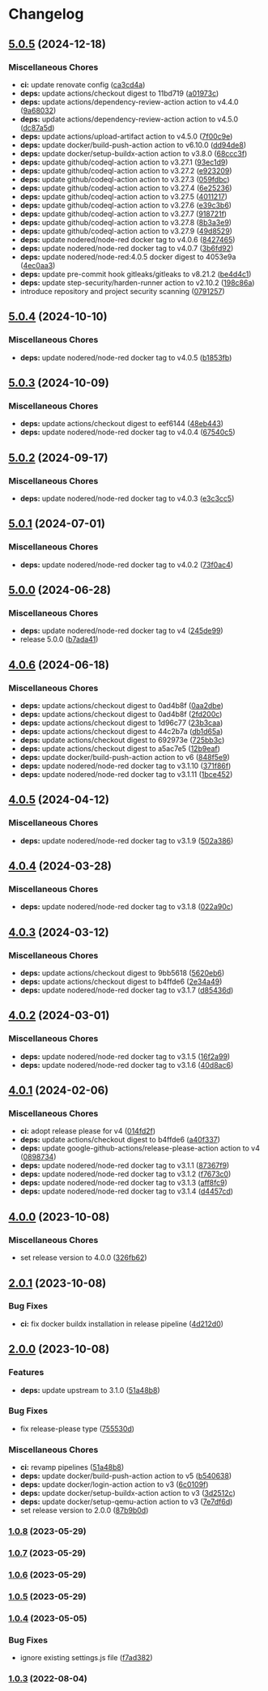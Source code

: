 # Changelog


## [5.0.5](https://github.com/muhlba91/node-red-container/compare/v5.0.4...v5.0.5) (2024-12-18)


### Miscellaneous Chores

* **ci:** update renovate config ([ca3cd4a](https://github.com/muhlba91/node-red-container/commit/ca3cd4a42f5b06cc58eb2d03e995cbfb0c8448d7))
* **deps:** update actions/checkout digest to 11bd719 ([a01973c](https://github.com/muhlba91/node-red-container/commit/a01973c8c59e41abebcd16d9626b51ff564220b5))
* **deps:** update actions/dependency-review-action action to v4.4.0 ([9a68032](https://github.com/muhlba91/node-red-container/commit/9a6803200ff25900b11acdef6f6619c46743ad45))
* **deps:** update actions/dependency-review-action action to v4.5.0 ([dc87a5d](https://github.com/muhlba91/node-red-container/commit/dc87a5d6f8fa5e0ba9189a6c521945f28488aead))
* **deps:** update actions/upload-artifact action to v4.5.0 ([7f00c9e](https://github.com/muhlba91/node-red-container/commit/7f00c9e4edadeb5c69b974a6802a610883f1f7c8))
* **deps:** update docker/build-push-action action to v6.10.0 ([dd94de8](https://github.com/muhlba91/node-red-container/commit/dd94de8911813a94e6ffa35166fb0556814c8ec3))
* **deps:** update docker/setup-buildx-action action to v3.8.0 ([68ccc3f](https://github.com/muhlba91/node-red-container/commit/68ccc3fb902ddd717947c3f71b3788a5263f46dc))
* **deps:** update github/codeql-action action to v3.27.1 ([93ec1d9](https://github.com/muhlba91/node-red-container/commit/93ec1d94b498b7d6569159297ec634067ea0f64e))
* **deps:** update github/codeql-action action to v3.27.2 ([e923209](https://github.com/muhlba91/node-red-container/commit/e923209710fc79899ef505b61010580a81f18652))
* **deps:** update github/codeql-action action to v3.27.3 ([059fdbc](https://github.com/muhlba91/node-red-container/commit/059fdbc5787d592e4912f075e0691f1344923ad7))
* **deps:** update github/codeql-action action to v3.27.4 ([6e25236](https://github.com/muhlba91/node-red-container/commit/6e252367a51f5f60c0c3351e551ab588bb62148c))
* **deps:** update github/codeql-action action to v3.27.5 ([4011217](https://github.com/muhlba91/node-red-container/commit/401121708170e07c657f2f30f09bcee3a9c49d61))
* **deps:** update github/codeql-action action to v3.27.6 ([e39c3b6](https://github.com/muhlba91/node-red-container/commit/e39c3b6aca12c606ca50901dad1c6e9d1026d193))
* **deps:** update github/codeql-action action to v3.27.7 ([918721f](https://github.com/muhlba91/node-red-container/commit/918721f932dc49f34d16fba3d13a81dc3fad321f))
* **deps:** update github/codeql-action action to v3.27.8 ([8b3a3e9](https://github.com/muhlba91/node-red-container/commit/8b3a3e9a86d03f2d4ae0eeb23cfcdd25b716b87d))
* **deps:** update github/codeql-action action to v3.27.9 ([49d8529](https://github.com/muhlba91/node-red-container/commit/49d852968ab273ca312e10dbb7f3c156032fd525))
* **deps:** update nodered/node-red docker tag to v4.0.6 ([8427465](https://github.com/muhlba91/node-red-container/commit/8427465a1c48d100a74857017c0617677f0fcd4c))
* **deps:** update nodered/node-red docker tag to v4.0.7 ([3b6fd92](https://github.com/muhlba91/node-red-container/commit/3b6fd9275dc3fb96caea88e3720ed18ff9bddb30))
* **deps:** update nodered/node-red:4.0.5 docker digest to 4053e9a ([4ec0aa3](https://github.com/muhlba91/node-red-container/commit/4ec0aa3303f947923216eae4b096fdee1569f3a8))
* **deps:** update pre-commit hook gitleaks/gitleaks to v8.21.2 ([be4d4c1](https://github.com/muhlba91/node-red-container/commit/be4d4c1124c8f01dedcb87fc7bb1c4573e4387eb))
* **deps:** update step-security/harden-runner action to v2.10.2 ([198c86a](https://github.com/muhlba91/node-red-container/commit/198c86abfa35d56e428fa570c633b466bfb9d7e8))
* introduce repository and project security scanning ([0791257](https://github.com/muhlba91/node-red-container/commit/0791257635e2a32dab4a545a673f7308922fb18f))

## [5.0.4](https://github.com/muhlba91/node-red-container/compare/v5.0.3...v5.0.4) (2024-10-10)


### Miscellaneous Chores

* **deps:** update nodered/node-red docker tag to v4.0.5 ([b1853fb](https://github.com/muhlba91/node-red-container/commit/b1853fb7d612fad796eaf4099c3dbc6e0bc4dcd2))

## [5.0.3](https://github.com/muhlba91/node-red-container/compare/v5.0.2...v5.0.3) (2024-10-09)


### Miscellaneous Chores

* **deps:** update actions/checkout digest to eef6144 ([48eb443](https://github.com/muhlba91/node-red-container/commit/48eb44363bd7b539a65687dffd31c6a46775f0c7))
* **deps:** update nodered/node-red docker tag to v4.0.4 ([67540c5](https://github.com/muhlba91/node-red-container/commit/67540c5b32860ae21b24e111d952c67f8c6db00d))

## [5.0.2](https://github.com/muhlba91/node-red-container/compare/v5.0.1...v5.0.2) (2024-09-17)


### Miscellaneous Chores

* **deps:** update nodered/node-red docker tag to v4.0.3 ([e3c3cc5](https://github.com/muhlba91/node-red-container/commit/e3c3cc5436046dfcd9c2976e2346a1475fc1f6ad))

## [5.0.1](https://github.com/muhlba91/node-red-container/compare/v5.0.0...v5.0.1) (2024-07-01)


### Miscellaneous Chores

* **deps:** update nodered/node-red docker tag to v4.0.2 ([73f0ac4](https://github.com/muhlba91/node-red-container/commit/73f0ac4ebe997a7d9bf89e65dee88a2252fae652))

## [5.0.0](https://github.com/muhlba91/node-red-container/compare/v4.0.6...v5.0.0) (2024-06-28)


### Miscellaneous Chores

* **deps:** update nodered/node-red docker tag to v4 ([245de99](https://github.com/muhlba91/node-red-container/commit/245de999f6c816439a80500cc6f58b2c019e1c00))
* release 5.0.0 ([b7ada41](https://github.com/muhlba91/node-red-container/commit/b7ada4137f4f2fe502fbbf5499d425da85ba116f))

## [4.0.6](https://github.com/muhlba91/node-red-container/compare/v4.0.5...v4.0.6) (2024-06-18)


### Miscellaneous Chores

* **deps:** update actions/checkout digest to 0ad4b8f ([0aa2dbe](https://github.com/muhlba91/node-red-container/commit/0aa2dbe2488d269299655f1eefc324a28b38ffe2))
* **deps:** update actions/checkout digest to 0ad4b8f ([2fd200c](https://github.com/muhlba91/node-red-container/commit/2fd200c0d62d472395a5818c245e6cb1997de34f))
* **deps:** update actions/checkout digest to 1d96c77 ([23b3caa](https://github.com/muhlba91/node-red-container/commit/23b3caa365a28e973c43ae7e8ea833893c9693bb))
* **deps:** update actions/checkout digest to 44c2b7a ([db1d65a](https://github.com/muhlba91/node-red-container/commit/db1d65a50b7e959ff3e03a9e100106869907f9d2))
* **deps:** update actions/checkout digest to 692973e ([725bb3c](https://github.com/muhlba91/node-red-container/commit/725bb3c338402d2ad5b9dee1d39cfe0a33d8ce4a))
* **deps:** update actions/checkout digest to a5ac7e5 ([12b9eaf](https://github.com/muhlba91/node-red-container/commit/12b9eafb7e4941c2dd8233b268d14085f6ccf230))
* **deps:** update docker/build-push-action action to v6 ([848f5e9](https://github.com/muhlba91/node-red-container/commit/848f5e956f0751a584c1fe50e7f1287fd3a3acea))
* **deps:** update nodered/node-red docker tag to v3.1.10 ([371f86f](https://github.com/muhlba91/node-red-container/commit/371f86fc8f2d6189126d35ace0de8a72f48f0c7c))
* **deps:** update nodered/node-red docker tag to v3.1.11 ([1bce452](https://github.com/muhlba91/node-red-container/commit/1bce4527f964596e69f07ffa60bdd47794c954cd))

## [4.0.5](https://github.com/muhlba91/node-red-container/compare/v4.0.4...v4.0.5) (2024-04-12)


### Miscellaneous Chores

* **deps:** update nodered/node-red docker tag to v3.1.9 ([502a386](https://github.com/muhlba91/node-red-container/commit/502a386a711c7b6fb3d6a09df4285cba78934756))

## [4.0.4](https://github.com/muhlba91/node-red-container/compare/v4.0.3...v4.0.4) (2024-03-28)


### Miscellaneous Chores

* **deps:** update nodered/node-red docker tag to v3.1.8 ([022a90c](https://github.com/muhlba91/node-red-container/commit/022a90c4c4688bdc77667e85e0c4bf9c9d934639))

## [4.0.3](https://github.com/muhlba91/node-red-container/compare/v4.0.2...v4.0.3) (2024-03-12)


### Miscellaneous Chores

* **deps:** update actions/checkout digest to 9bb5618 ([5620eb6](https://github.com/muhlba91/node-red-container/commit/5620eb68e1b6f6700c9fa4a3d4fed44d041348f7))
* **deps:** update actions/checkout digest to b4ffde6 ([2e34a49](https://github.com/muhlba91/node-red-container/commit/2e34a4993862b63dfbd9e00a4b5e8aaa52e92878))
* **deps:** update nodered/node-red docker tag to v3.1.7 ([d85436d](https://github.com/muhlba91/node-red-container/commit/d85436d575f58c5d6ffb2b63ee3ff3732806b27e))

## [4.0.2](https://github.com/muhlba91/node-red-container/compare/v4.0.1...v4.0.2) (2024-03-01)


### Miscellaneous Chores

* **deps:** update nodered/node-red docker tag to v3.1.5 ([16f2a99](https://github.com/muhlba91/node-red-container/commit/16f2a992cd7a24d8c3c25426ac25d18bc6a83c7d))
* **deps:** update nodered/node-red docker tag to v3.1.6 ([40d8ac6](https://github.com/muhlba91/node-red-container/commit/40d8ac6196754a59c8aa4de7894603b07ceae85c))

## [4.0.1](https://github.com/muhlba91/node-red-container/compare/v4.0.0...v4.0.1) (2024-02-06)


### Miscellaneous Chores

* **ci:** adopt release please for v4 ([014fd2f](https://github.com/muhlba91/node-red-container/commit/014fd2f74d2f8176987b6446d4379ab36d255fae))
* **deps:** update actions/checkout digest to b4ffde6 ([a40f337](https://github.com/muhlba91/node-red-container/commit/a40f337b6e9f5b94d8181c1964f5b31c19bab2ce))
* **deps:** update google-github-actions/release-please-action action to v4 ([0898734](https://github.com/muhlba91/node-red-container/commit/08987341d65fdcb2b1d79120bd36fcf23c3476f6))
* **deps:** update nodered/node-red docker tag to v3.1.1 ([87367f9](https://github.com/muhlba91/node-red-container/commit/87367f9b9c263577264397268f6ac16b5b55a0e9))
* **deps:** update nodered/node-red docker tag to v3.1.2 ([f7673c0](https://github.com/muhlba91/node-red-container/commit/f7673c0c3eb22289669c5e187d2671ece022a9d5))
* **deps:** update nodered/node-red docker tag to v3.1.3 ([aff8fc9](https://github.com/muhlba91/node-red-container/commit/aff8fc9131ce105f0eaebc0494fddf6a9c90638b))
* **deps:** update nodered/node-red docker tag to v3.1.4 ([d4457cd](https://github.com/muhlba91/node-red-container/commit/d4457cd52ced8ddeebe736099dd9c864b2fd9f2c))

## [4.0.0](https://github.com/muhlba91/node-red-container/compare/v2.0.1...v4.0.0) (2023-10-08)


### Miscellaneous Chores

* set release version to 4.0.0 ([326fb62](https://github.com/muhlba91/node-red-container/commit/326fb62fb73192a17244402ef1c477ab88703924))

## [2.0.1](https://github.com/muhlba91/node-red-container/compare/v2.0.0...v2.0.1) (2023-10-08)


### Bug Fixes

* **ci:** fix docker buildx installation in release pipeline ([4d212d0](https://github.com/muhlba91/node-red-container/commit/4d212d01a48fb856d2295f1f1e417d7f665823d3))

## [2.0.0](https://github.com/muhlba91/node-red-container/compare/v1.0.8...v2.0.0) (2023-10-08)


### Features

* **deps:** update upstream to 3.1.0 ([51a48b8](https://github.com/muhlba91/node-red-container/commit/51a48b8a5d9fa8857d61804dc8ffb48f5906a374))


### Bug Fixes

* fix release-please type ([755530d](https://github.com/muhlba91/node-red-container/commit/755530dc8caa8df9c4bd97fb8930655d204ef65e))


### Miscellaneous Chores

* **ci:** revamp pipelines ([51a48b8](https://github.com/muhlba91/node-red-container/commit/51a48b8a5d9fa8857d61804dc8ffb48f5906a374))
* **deps:** update docker/build-push-action action to v5 ([b540638](https://github.com/muhlba91/node-red-container/commit/b540638ec55a619ede6e5d9c69a0a53927552511))
* **deps:** update docker/login-action action to v3 ([6c0109f](https://github.com/muhlba91/node-red-container/commit/6c0109fa79cae25567270f2f7e684c37f3bfa6df))
* **deps:** update docker/setup-buildx-action action to v3 ([3d2512c](https://github.com/muhlba91/node-red-container/commit/3d2512c14ebf774ebc92404f7b1e9667c35fdb96))
* **deps:** update docker/setup-qemu-action action to v3 ([7e7df6d](https://github.com/muhlba91/node-red-container/commit/7e7df6dd65355f5cc98ffd503a98cbc99d8e2d89))
* set release version to 2.0.0 ([87b9b0d](https://github.com/muhlba91/node-red-container/commit/87b9b0d3e4f208a2a31234590f90180435fedb79))

### [1.0.8](https://github.com/muhlba91/node-red-container/compare/container/node-red/v1.0.7...container/node-red/v1.0.8) (2023-05-29)

### [1.0.7](https://github.com/muhlba91/node-red-container/compare/container/node-red/v1.0.6...container/node-red/v1.0.7) (2023-05-29)

### [1.0.6](https://github.com/muhlba91/node-red-container/compare/container/node-red/v1.0.5...container/node-red/v1.0.6) (2023-05-29)

### [1.0.5](https://github.com/muhlba91/node-red-container/compare/container/node-red/v1.0.4...container/node-red/v1.0.5) (2023-05-29)

### [1.0.4](https://github.com/muhlba91/node-red-container/compare/container/node-red/v1.0.3...container/node-red/v1.0.4) (2023-05-05)


### Bug Fixes

* ignore existing settings.js file ([f7ad382](https://github.com/muhlba91/node-red-container/commit/f7ad38230771bed39ae2f59a134818e36ed9dfb8))

### [1.0.3](https://github.com/muhlba91/node-red-container/compare/container/node-red/v1.0.2...container/node-red/v1.0.3) (2022-08-04)
